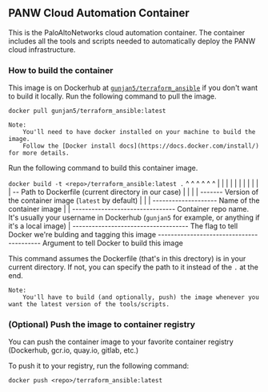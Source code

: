 ## PANW Cloud Automation Container

This is the PaloAltoNetworks cloud automation container. The container includes
all the tools and scripts needed to automatically deploy the PANW cloud infrastructure.

### How to build the container

This image is on Dockerhub at [`gunjan5/terraform_ansible`](https://hub.docker.com/r/gunjan5/terraform_ansible/) if you don't want to build it locally. 
Run the following command to pull the image.

`docker pull gunjan5/terraform_ansible:latest`

```
Note: 
    You'll need to have docker installed on your machine to build the image.
    Follow the [Docker install docs](https://docs.docker.com/install/) for more details.
```

Run the following command to build this container image.

`docker build -t <repo>/terraform_ansible:latest .`
          ^    ^   ^           ^            ^    ^
          |    |   |           |            |    | 
          |    |   |           |            |    \-- Path to Dockerfile (current directory in our case)
          |    |   |           |            \------- Version of the container image (`latest` by default)
          |    |   |           \-------------------- Name of the container image 
          |    |   \-------------------------------- Container repo name. It's usually your username in Dockerhub (`gunjan5` for example, or anything if it's a local image)
          |    \------------------------------------ The flag to tell Docker we're bulding and tagging this image
          \----------------------------------------- Argument to tell Docker to build this image


This command assumes the Dockerfile (that's in this drectory) is in your current directory.
If not, you can specify the path to it instead of the `.` at the end.

```
Note: 
    You'll have to build (and optionally, push) the image whenever you want the latest version of the tools/scripts.
```


### (Optional) Push the image to container registry

You can push the container image to your favorite container registry (Dockerhub, gcr.io, quay.io, gitlab, etc.)

To push it to your registry, run the following command:

`docker push <repo>/terraform_ansible:latest`

